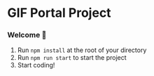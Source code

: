 # GIF Portal Project

### **Welcome 👋**

1. Run `npm install` at the root of your directory
2. Run `npm run start` to start the project
3. Start coding!

